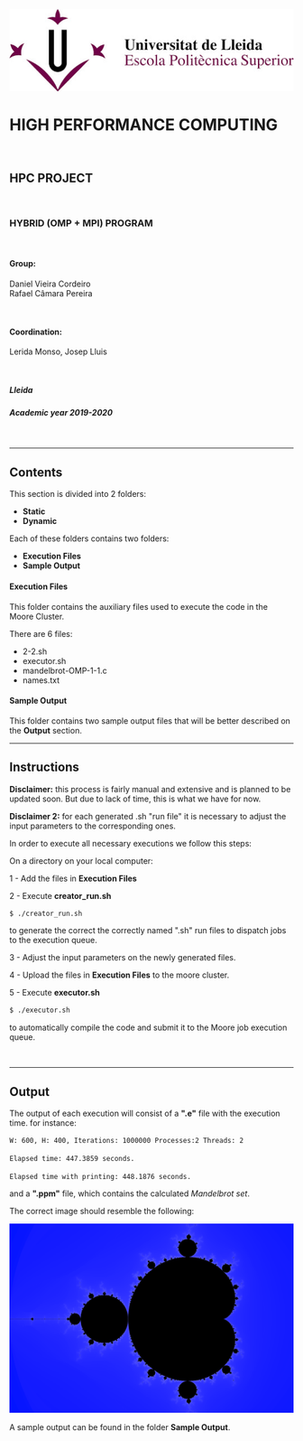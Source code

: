 
![](/logo.jpg)


# HIGH PERFORMANCE COMPUTING

<br/>

## HPC PROJECT

<br/>

### HYBRID (OMP + MPI) PROGRAM

<br/>

#### Group:
Daniel Vieira Cordeiro<br/>
Rafael Câmara Pereira 

<br/>

#### Coordination:
Lerida Monso, Josep Lluis

<br/>

##### Lleida
##### Academic year 2019-2020

<br/>

---

## Contents

This section is divided into 2 folders:

- **Static**
- **Dynamic**

Each of these folders contains two folders:

- **Execution Files**
- **Sample Output**

#### Execution Files

This folder contains the auxiliary files used to execute the code in the Moore Cluster.

There are 6 files:

- 2-2.sh
- executor.sh
- mandelbrot-OMP-1-1.c
- names.txt

#### Sample Output

This folder contains two sample output files that will be better described on the **Output** section.

---

## Instructions

**Disclaimer:** this process is fairly manual and extensive and is planned to be updated soon. But due to lack of time, this is what we have for now.

**Disclaimer 2:** for each generated .sh "run file" it is necessary to adjust the input parameters to the corresponding ones.

In order to execute all necessary executions we follow this steps:

On a directory on your local computer:

1 - Add the files in **Execution Files**

2 - Execute **creator_run.sh** 

```bash
$ ./creator_run.sh
```

to generate the correct the correctly named ".sh" run files to dispatch jobs to the execution queue.

3 - Adjust the input parameters on the newly generated files.

4 - Upload the files in **Execution Files** to the moore cluster.

5 - Execute **executor.sh**

```bash
$ ./executor.sh
```

to automatically compile the code and submit it to the Moore job execution queue.

<br/>

---

## Output

The output of each execution will consist of a **".e"** file with the execution time. for instance:

```
W: 600, H: 400, Iterations: 1000000 Processes:2 Threads: 2

Elapsed time: 447.3859 seconds.

Elapsed time with printing: 448.1876 seconds.
```

and a **".ppm"** file, which contains the calculated *Mandelbrot set*.

The correct image should resemble the following:

![](/mandelbrot.png)

A sample output can be found in the folder **Sample Output**.